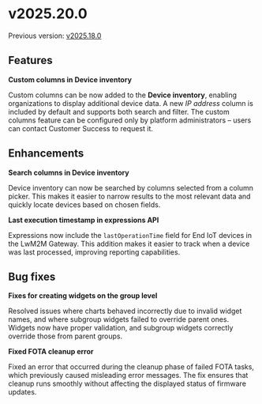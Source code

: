 # v2025.20.0

Previous version: [v2025.18.0](./v2025.18.0.md)

## Features

**Custom columns in Device inventory**

Custom columns can be now added to the **Device inventory**, enabling organizations to display additional device data. A new *IP address* column is included by default and supports both search and filter. The custom columns feature can be configured only by platform administrators – users can contact Customer Success to request it.

## Enhancements

**Search columns in Device inventory**

Device inventory can now be searched by columns selected from a column picker. This makes it easier to narrow results to the most relevant data and quickly locate devices based on chosen fields.

**Last execution timestamp in expressions API**

Expressions now include the `lastOperationTime` field for End IoT devices in the LwM2M Gateway. This addition makes it easier to track when a device was last processed, improving reporting capabilities.

## Bug fixes

**Fixes for creating widgets on the group level**

Resolved issues where charts behaved incorrectly due to invalid widget names, and where subgroup widgets failed to override parent ones. Widgets now have proper validation, and subgroup widgets correctly override those from parent groups.

**Fixed FOTA cleanup error**

Fixed an error that occurred during the cleanup phase of failed FOTA tasks, which previously caused misleading error messages. The fix ensures that cleanup runs smoothly without affecting the displayed status of firmware updates.
